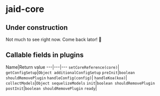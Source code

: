 # jaid-core
## Under construction
Not much to see right now. Come back lator! :crocodile:

## Callable fields in plugins

Name|Return value
---|---|---
`setCoreReference(core)`|
`getConfigSetup`|`Object additionalConfigSetup`
`preInit`|`boolean shouldRemovePlugin`
`handleConfig(config)`|
`handleKoa(koa)`|
`collectModels`|`Object sequelizeModels`
`init`|`boolean shouldRemovePlugin`
`postInit`|`boolean shouldRemovePlugin`
`ready`|